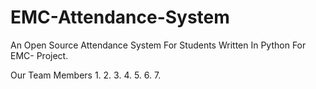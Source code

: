 # EMC-Attendance-System
An Open Source Attendance System For Students Written In Python For EMC- Project.

Our Team Members
1.
2.
3.
4.
5.
6.
7.

